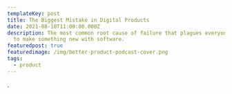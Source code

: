 ```yaml
---
templateKey: post
title: The Biggest Mistake in Digital Products
date: 2021-08-18T11:00:00.000Z
description: The most common root cause of failure that plagues everyone trying
  to make something new with software.
featuredpost: true
featuredimage: /img/better-product-podcast-cover.png
tags:
  - product
---
```

. 
